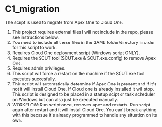 # C1_migration
The script is used to migrate from Apex One to Cloud One.
1. This project requires external files I will not include in the repo, please see instructions below.
2. You need to include all these files in the SAME folder/directory in order for this script to work.
3. Requires Cloud One deployment script (Windows script ONLY).
4. Requires the SCUT tool (SCUT.exe & SCUT.exe.config) to remove Apex One.
5. Requires admin privileges.
6. This script will force a restart on the machine if the SCUT.exe tool executes succesfully. 
7. This script will automatically determine if Apex One is present and if it's not it will install Cloud One. If Cloud one is already installed it will stop. This script is designed to be placed in a startup scipt or task scheduler on Windows but can also just be executed manually.
8. WORKFLOW: Run script once, removes apex and restarts. Run script again after restart and it will install Cloud One. You can't break anything with this becasue it's already programmed to handle any situation on its own.
